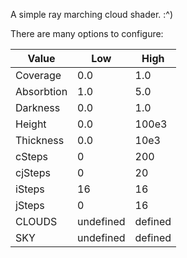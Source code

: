 A simple ray marching cloud shader. :^)

There are many options to configure:

Value | Low | High
------|-----|-----
Coverage | 0.0 | 1.0
Absorbtion | 1.0 | 5.0
Darkness | 0.0 | 1.0
Height | 0.0 | 100e3
Thickness | 0.0 | 10e3
cSteps | 0 | 200
cjSteps | 0 | 20
iSteps | 16 | 16
jSteps | 0 | 16
CLOUDS | undefined | defined
SKY | undefined | defined